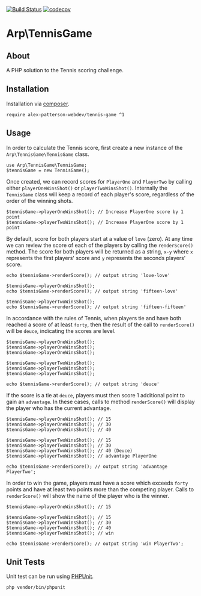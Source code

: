 [![Build Status](https://travis-ci.com/alex-patterson-webdev/tennis-game.svg?branch=master)](https://travis-ci.com/alex-patterson-webdev/tennis-game)
[![codecov](https://codecov.io/gh/alex-patterson-webdev/tennis-game/branch/master/graph/badge.svg)](https://codecov.io/gh/alex-patterson-webdev/tennis-game)

# Arp\TennisGame

## About

A PHP solution to the Tennis scoring challenge.

## Installation

Installation via [composer](https://getcomposer.org).

    require alex-patterson-webdev/tennis-game ^1
    
## Usage

In order to calculate the Tennis score, first create a new instance of the `Arp\TennisGame\TennisGame` class.

    use Arp\TennisGame\TennisGame;
    $tennisGame = new TennisGame();
    
Once created, we can record scores for `PlayerOne` and `PlayerTwo` by calling either `playerOneWinsShot()` or `playerTwoWinsShot()`.
Internally the `TennisGame` class will keep a record of each player's score, regardless of the order of the winning shots.

    $tennisGame->playerOneWinsShot(); // Increase PlayerOne score by 1 point
    $tennisGame->playerTwoWinsShot(); // Increase PlayerOne score by 1 point
    
By default, score for both players start at a value of `love` (zero). At any time we can review the score of each 
of the players by calling the `renderScore()` method. The score for both players will be returned as a string, `x-y` 
where `x` represents the first players' score and `y` represents the seconds players' score.
    
    echo $tennisGame->renderScore(); // output string 'love-love'
    
    $tennisGame->playerOneWinsShot();
    echo $tennisGame->renderScore(); // output string 'fifteen-love'
    
    $tennisGame->playerTwoWinsShot();
    echo $tennisGame->renderScore(); // output string 'fifteen-fifteen'
    
In accordance with the rules of Tennis, when players tie and have both reached a score of at least `forty`, then the result of 
the call to `renderScore()` will be `deuce`, indicating the scores are level.

    $tennisGame->playerOneWinsShot();
    $tennisGame->playerOneWinsShot();
    $tennisGame->playerOneWinsShot();
    
    $tennisGame->playerTwoWinsShot();
    $tennisGame->playerTwoWinsShot();
    $tennisGame->playerTwoWinsShot();
        
    echo $tennisGame->renderScore(); // output string 'deuce'
    
If the score is a tie at `deuce`, players must then score 1 additional point to gain an `advantage`. 
In these cases, calls to method `renderScore()` will display the player who has the current advantage.

    $tennisGame->playerOneWinsShot(); // 15
    $tennisGame->playerOneWinsShot(); // 30
    $tennisGame->playerOneWinsShot(); // 40
    
    $tennisGame->playerTwoWinsShot(); // 15
    $tennisGame->playerTwoWinsShot(); // 30
    $tennisGame->playerTwoWinsShot(); // 40 (Deuce)
    $tennisGame->playerTwoWinsShot(); // advantage PlayerOne
        
    echo $tennisGame->renderScore(); // output string 'advantage PlayerTwo';

In order to win the game, players must have a score which exceeds `forty` points and have at least two points more than the competing player.
Calls to `renderScore()` will show the name of the player who is the winner. 

    $tennisGame->playerOneWinsShot(); // 15

    $tennisGame->playerTwoWinsShot(); // 15
    $tennisGame->playerTwoWinsShot(); // 30
    $tennisGame->playerTwoWinsShot(); // 40
    $tennisGame->playerTwoWinsShot(); // win
        
    echo $tennisGame->renderScore(); // output string 'win PlayerTwo';

## Unit Tests

Unit test can be run using [PHPUnit](https://phpunit.de/).

    php vendor/bin/phpunit
